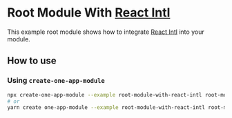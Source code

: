 # Root Module With [React Intl][]

This example root module shows how to integrate [React Intl][] into your module.

## How to use

### Using `create-one-app-module`

```bash
npx create-one-app-module --example root-module-with-react-intl root-module-with-react-intl
# or
yarn create one-app-module --example root-module-with-react-intl root-module-with-react-intl
```

[react intl]: https://formatjs.io/docs/react-intl/
